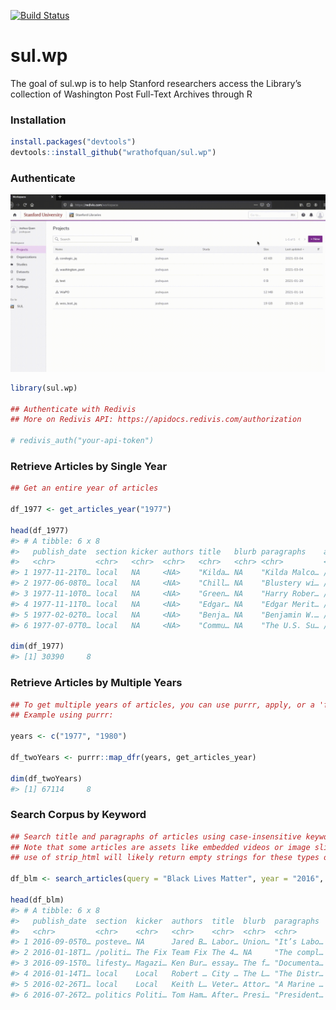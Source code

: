 
<!-- README.md is generated from README.Rmd. Please edit that file -->

[![Build
Status](https://travis-ci.org/wrathofquan/sul.wp.svg?branch=master)](https://travis-ci.org/wrathofquan/sul.wp)

# sul.wp

<!-- badges: start -->
<!-- badges: end -->

The goal of sul.wp is to help Stanford researchers access the Library’s
collection of Washington Post Full-Text Archives through R

### Installation

``` r
install.packages("devtools")
devtools::install_github("wrathofquan/sul.wp")
```

### Authenticate

![](inst/redivis-api.gif)

``` r
library(sul.wp)

## Authenticate with Redivis
## More on Redivis API: https://apidocs.redivis.com/authorization

# redivis_auth("your-api-token")
```

### Retrieve Articles by Single Year

``` r
## Get an entire year of articles

df_1977 <- get_articles_year("1977")

head(df_1977)
#> # A tibble: 6 x 8
#>   publish_date  section kicker authors title   blurb paragraphs    article_url  
#>   <chr>         <chr>   <chr>  <chr>   <chr>   <chr> <chr>         <chr>        
#> 1 1977-11-21T0… local   NA     <NA>    "Kilda… NA    "Kilda Malco… /archive/loc…
#> 2 1977-06-08T0… local   NA     <NA>    "Chill… NA    "Blustery wi… /archive/loc…
#> 3 1977-11-10T0… local   NA     <NA>    "Green… NA    "Harry Rober… /archive/loc…
#> 4 1977-11-11T0… local   NA     <NA>    "Edgar… NA    "Edgar Merit… /archive/loc…
#> 5 1977-02-02T0… local   NA     <NA>    "Benja… NA    "Benjamin W.… /archive/loc…
#> 6 1977-07-07T0… local   NA     <NA>    "Commu… NA    "The U.S. Su… /archive/loc…

dim(df_1977)
#> [1] 30390     8
```

### Retrieve Articles by Multiple Years

``` r
## To get multiple years of articles, you can use purrr, apply, or a 'for' loop.
## Example using purrr:

years <- c("1977", "1980")

df_twoYears <- purrr::map_dfr(years, get_articles_year) 

dim(df_twoYears)
#> [1] 67114     8
```

### Search Corpus by Keyword

``` r
## Search title and paragraphs of articles using case-insensitive keyword, restrict by year, remove <html> formatting from articles
## Note that some articles are assets like embedded videos or image slide-shows
## use of strip_html will likely return empty strings for these types of content. 

df_blm <- search_articles(query = "Black Lives Matter", year = "2016", strip_html = TRUE)

head(df_blm)
#> # A tibble: 6 x 8
#>   publish_date  section  kicker  authors  title  blurb  paragraphs  article_url 
#>   <chr>         <chr>    <chr>   <chr>    <chr>  <chr>  <chr>       <chr>       
#> 1 2016-09-05T0… posteve… NA      Jared B… Labor… Union… "It’s Labo… /posteveryt…
#> 2 2016-01-18T1… /politi… The Fix Team Fix The 4… NA     "The compl… /news/the-f…
#> 3 2016-09-15T0… lifesty… Magazi… Ken Bur… essay… The f… "Documenta… /lifestyle/…
#> 4 2016-01-14T1… local    Local   Robert … City … The L… "The Distr… /local/dc-f…
#> 5 2016-02-26T1… local    Local   Keith L… Veter… Attor… "A Marine … /local/publ…
#> 6 2016-07-26T2… politics Politi… Tom Ham… After… Presi… "President… /politics/a…
```

<!-- What is special about using `README.Rmd` instead of just `README.md`? You can include R chunks like so: -->
<!-- ```{r cars} -->
<!-- summary(cars) -->
<!-- ``` -->
<!-- You'll still need to render `README.Rmd` regularly, to keep `README.md` up-to-date. `devtools::build_readme()` is handy for this. You could also use GitHub Actions to re-render `README.Rmd` every time you push. An example workflow can be found here: <https://github.com/r-lib/actions/tree/master/examples>. -->
<!-- You can also embed plots, for example: -->
<!-- ```{r pressure, echo = FALSE} -->
<!-- plot(pressure) -->
<!-- ``` -->
<!-- In that case, don't forget to commit and push the resulting figure files, so they display on GitHub and CRAN. -->
